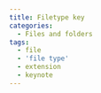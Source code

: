 ```yaml
---
title: Filetype key
categories:
  - Files and folders
tags:
  - file
  - 'file type'
  - extension
  - keynote
---
```

